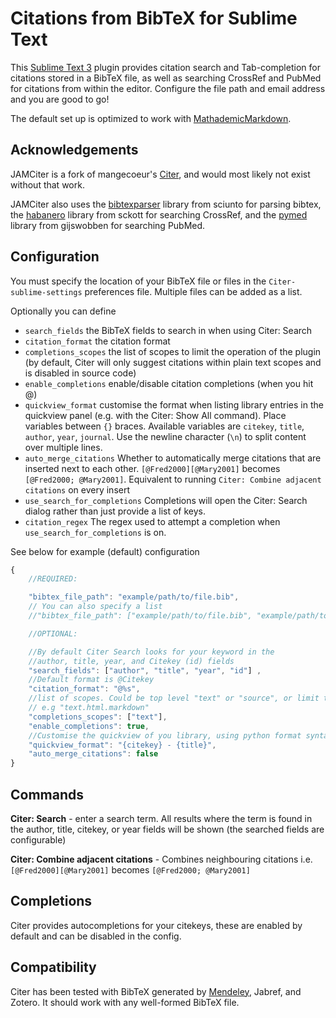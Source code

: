 # Citations from BibTeX for Sublime Text

This [Sublime Text 3](https://www.sublimetext.com/3) plugin provides citation search and Tab-completion for citations stored in a BibTeX file, as well as searching CrossRef and PubMed for citations from within the editor. Configure the file path and email address and you are good to go!

The default set up is optimized to work with [MathademicMarkdown](https://github.com/yoshanuikabundi/MathademicMarkdown).

## Acknowledgements

JAMCiter is a fork of mangecoeur's [Citer](https://github.com/mangecoeur/Citer), and would most likely not exist without that work.

JAMCiter also uses the [bibtexparser](https://github.com/sciunto-org/python-bibtexparser) library from sciunto for parsing bibtex, the [habanero](https://github.com/sckott/habanero) library from sckott for searching CrossRef, and the [pymed](https://github.com/gijswobben/pymed) library from gijswobben for searching PubMed.

## Configuration

You must specify the location of your BibTeX file or files in the `Citer-sublime-settings` preferences file. Multiple files can be added as a list.

Optionally you can define 
- `search_fields` the BibTeX fields to search in when using Citer: Search
- `citation_format` the citation format
- `completions_scopes` the list of scopes to limit the operation of the plugin (by default, Citer will only suggest citations within plain text scopes and is disabled in source code)
- `enable_completions` enable/disable citation completions (when you hit @)
- `quickview_format` customise the format when listing library entries in the quickview panel (e.g. with the Citer: Show All command). Place variables between `{}` braces. Available variables are `citekey`, `title`, `author`, `year`, `journal`. Use the newline character (`\n`) to split content over multiple lines.
- `auto_merge_citations` Whether to automatically merge citations that are inserted next to each other. `[@Fred2000][@Mary2001]` becomes `[@Fred2000; @Mary2001]`. Equivalent to running `Citer: Combine adjacent citations` on every insert
- `use_search_for_completions` Completions will open the Citer: Search dialog rather than just provide a list of keys.
- `citation_regex` The regex used to attempt a completion when `use_search_for_completions` is on.

See below for example (default) configuration


```js
{
    //REQUIRED:

    "bibtex_file_path": "example/path/to/file.bib",
    // You can also specify a list
    //"bibtex_file_path": ["example/path/to/file.bib", "example/path/to/fileTwo.bib"],

    //OPTIONAL:

    //By default Citer Search looks for your keyword in the 
    //author, title, year, and Citekey (id) fields
    "search_fields": ["author", "title", "year", "id"] ,
    //Default format is @Citekey
    "citation_format": "@%s",
    //list of scopes. Could be top level "text" or "source", or limit to
    // e.g "text.html.markdown"
    "completions_scopes": ["text"],
    "enable_completions": true,
    //Customise the quickview of you library, using python format syntax
    "quickview_format": "{citekey} - {title}",
    "auto_merge_citations": false
}
```


## Commands

**Citer: Search** - enter a search term. All results where the term is found in the author, title, citekey, or year fields will be shown (the searched fields are configurable)

**Citer: Combine adjacent citations** - Combines neighbouring citations i.e. `[@Fred2000][@Mary2001]` becomes `[@Fred2000; @Mary2001]`


## Completions

Citer provides autocompletions for your citekeys, these are enabled by default and can be disabled in the config.

## Compatibility

Citer has been tested with BibTeX generated by [Mendeley](https://www.mendeley.com/), Jabref, and Zotero. It should work with any well-formed BibTeX file.
